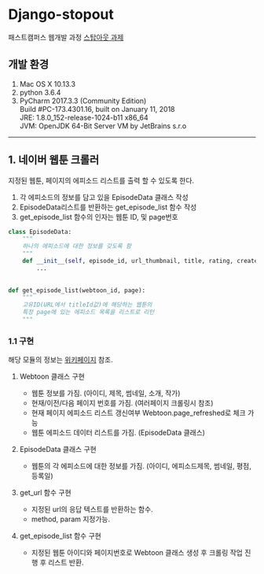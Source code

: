 # Django-stopout

패스트캠퍼스 웹개발 과정 [스탑아웃 과제](https://github.com/Fastcampus-WPS-7th/Tips/blob/master/stopout.md)

## 개발 환경
1. Mac OS X 10.13.3
1. python 3.6.4
1. PyCharm 2017.3.3 (Community Edition)  
Build #PC-173.4301.16, built on January 11, 2018  
JRE: 1.8.0_152-release-1024-b11 x86_64  
JVM: OpenJDK 64-Bit Server VM by JetBrains s.r.o

***

## 1. 네이버 웹툰 크롤러

지정된 웹툰, 페이지의 에피소드 리스트를 출력 할 수 있도록 한다.

1. 각 에피소드의 정보를 담고 있을 EpisodeData 클래스 작성
2. EpisodeData리스트를 반환하는 get_episode_list 함수 작성
3. get_episode_list 함수의 인자는 웹툰 ID, 및 page번호

```python
class EpisodeData:
    """
    하나의 에피소드에 대한 정보를 갖도록 함
    """
    def __init__(self, episode_id, url_thumbnail, title, rating, created_date):
        ...
        
    
def get_episode_list(webtoon_id, page):
    """
    고유ID(URL에서 titleId값)에 해당하는 웹툰의
    특정 page에 있는 에피소드 목록을 리스트로 리턴
    """
```

### 1.1 구현

해당 모듈의 정보는 [위키페이지](https://github.com/callorange/Django-stopout/wiki) 참조.

1. Webtoon 클래스 구현
    - 웹툰 정보를 가짐. (아이디, 제목, 썸네일, 소개, 작가)
    - 현재/이전/다음 페이지 번호를 가짐. (여러페이지 크롤링시 참조)
    - 현재 페이지 에피소드 리스트 갱신여부 Webtoon.page_refreshed로 체크 가능
    - 웹툰 에피소드 데이터 리스트를 가짐. (EpisodeData 클래스)

2. EpisodeData 클래스 구현
    - 웹툰의 각 에피소드에 대한 정보를 가짐. (아이디, 에피소드제목, 썸네일, 평점, 등록일)

3. get_url 함수 구현
    - 지정된 url의 응답 텍스트를 반환하는 함수.
    - method, param 지정가능.

4. get_episode_list 함수 구현
    - 지정된 웹툰 아이디와 페이지번호로 Webtoon 클래스 생성 후 크롤링 작업 진행 후 리스트 반환.